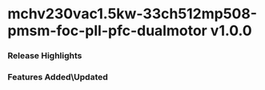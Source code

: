 # mchv230vac1.5kw-33ch512mp508-pmsm-foc-pll-pfc-dualmotor v1.0.0
### Release Highlights



### Features Added\Updated



